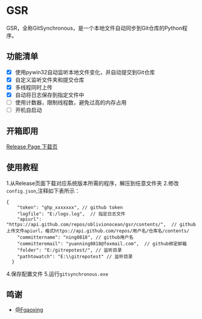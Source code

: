 # GSR
GSR，全称GitSynchronous，是一个本地文件自动同步到Git仓库的Python程序。

## 功能清单
- [x] 使用pywin32自动监听本地文件变化，并自动提交到Git仓库
- [x] 自定义监听文件夹和提交仓库
- [x] 多线程同时上传
- [x] 自动将日志保存到指定文件中
- [ ] 使用计数器，限制线程数，避免过高的内存占用
- [ ] 开机自启动

## 开箱即用
[Release Page 下载页](https://github.com/ning0818/GSR/releases)

## 使用教程
1.从Release页面下载对应系统版本所需的程序，解压到任意文件夹
2.修改`config.json`,注释如下表所示：
```
{  
    "token": "ghp_xxxxxxx", // github token
    "logfile": "E:/logs.log",  // 指定日志文件
    "apiurl": "https://api.github.com/repos/oblivionocean/gsr/contents/",  // github上传文件apiurl，格式https://api.github.com/repos/用户名/仓库名/contents/
    "committername": "ning0818", // github用户名
    "committeremail": "yuanning0818@foxmail.com",  // github绑定邮箱
    "folder": "E:/gitrepotest/", // 监听目录
    "pathtowatch": "E:\\gitrepotest" // 监听目录
  }
```
4.保存配置文件
5.运行`gitsynchronous.exe`

## 鸣谢
- [@Fgaoxing](https://github.com/fgaoxing)
